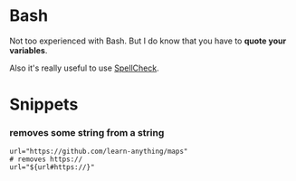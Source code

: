 # Bash
Not too experienced with Bash. But I do know that you have to __quote your variables__. 

Also it's really useful to use [SpellCheck](https://www.shellcheck.net).

# Snippets
### removes some string from a string
```Bash~~ 
url="https://github.com/learn-anything/maps"
# removes https:// 
url="${url#https://}"
```
